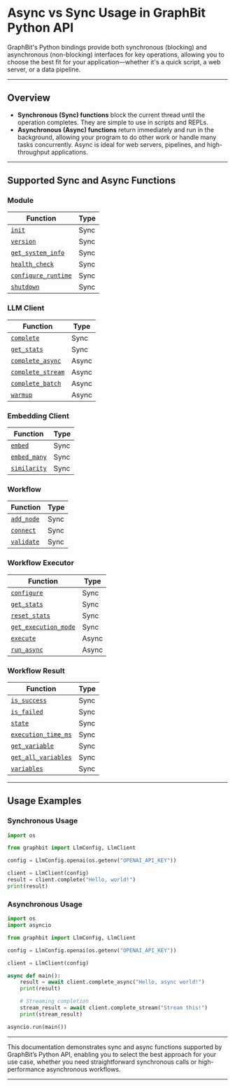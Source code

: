 # Async vs Sync Usage in GraphBit Python API

GraphBit's Python bindings provide both synchronous (blocking) and asynchronous (non-blocking) interfaces for key operations, allowing you to choose the best fit for your application—whether it's a quick script, a web server, or a data pipeline.

---

## Overview

- **Synchronous (Sync) functions** block the current thread until the operation completes. They are simple to use in scripts and REPLs.
- **Asynchronous (Async) functions** return immediately and run in the background, allowing your program to do other work or handle many tasks concurrently. Async is ideal for web servers, pipelines, and high-throughput applications.

---

## Supported Sync and Async Functions

### Module 

| Function      | Type |
|---------------|------|
| [`init`](../api-reference/python-api.md#initlog_levelnone-enable_tracingnone-debugnone)              | Sync         |
| [`version`](../api-reference/python-api.md#version)              | Sync         |
| [`get_system_info`](../api-reference/python-api.md#get_system_info)              | Sync         |
| [`health_check`](../api-reference/python-api.md#health_check)              | Sync         |
| [`configure_runtime`](../api-reference/python-api.md#configure_runtimeworker_threadsnone-max_blocking_threadsnone-thread_stack_size_mbnone)              | Sync         |
| [`shutdown`](../api-reference/python-api.md#shutdown)              | Sync         |

### LLM Client 

| Function                | Type         |
|-------------------------|--------------|
| [`complete`](llm-providers.md#creating-and-using-clients)              | Sync         |
| [`get_stats`](llm-providers.md#client-statistics)              | Sync         |
| [`complete_async`](llm-providers.md#asynchronous-operations)        | Async        |
| [`complete_stream`](llm-providers.md#streaming-responses)       | Async        |
| [`complete_batch`](llm-providers.md#batch-processing)   | Async        |
| [`warmup`](llm-providers.md#client-warmup)   | Async        |

### Embedding Client 

| Function      | Type |
|---------------|------|
| [`embed`](../api-reference/configuration.md#embeddings-client)              | Sync         |
| [`embed_many`](../api-reference/configuration.md#embeddings-client)              | Sync         |
| [`similarity`](../api-reference/configuration.md#embeddings-client)              | Sync         |

### Workflow 

| Function      | Type |
|---------------|------|
| [`add_node`](../api-reference/python-api.md#add_nodenode)              | Sync         |
| [`connect`](../api-reference/python-api.md#connectfrom_id-to_id)              | Sync         |
| [`validate`](../api-reference/python-api.md#validate)              | Sync         |

### Workflow Executor 

| Function      | Type |
|---------------|------|
| [`configure`](concepts.md#executor-configuration)              | Sync         |
| [`get_stats`](../api-reference/python-api.md#get_stats)              | Sync         |
| [`reset_stats`](../api-reference/python-api.md#reset_stats)              | Sync         |
| [`get_execution_mode`](../api-reference/python-api.md#get_execution_mode)              | Sync         |
| [`execute`](workflow-builder.md#setting-up-execution)              | Async         |
| [`run_async`](workflow-builder.md#asynchronous-execution)              | Async         |

### Workflow Result 

| Function      | Type |
|---------------|------|
| [`is_success`](../api-reference/python-api.md#is_success)              | Sync         |
| [`is_failed`](../api-reference/python-api.md#is_failed)              | Sync         |
| [`state`](../api-reference/python-api.md#state)              | Sync         |
| [`execution_time_ms`](../api-reference/python-api.md#execution_time_ms)              | Sync         |
| [`get_variable`](../api-reference/python-api.md#get_variablekey)              | Sync         |
| [`get_all_variables`](../api-reference/python-api.md#get_all_variables)              | Sync         |
| [`variables`](../api-reference/python-api.md#variables)              | Sync         |

---

## Usage Examples

### Synchronous Usage

```python
import os

from graphbit import LlmConfig, LlmClient

config = LlmConfig.openai(os.getenv("OPENAI_API_KEY"))

client = LlmClient(config)
result = client.complete("Hello, world!")
print(result)
```

### Asynchronous Usage

```python
import os
import asyncio

from graphbit import LlmConfig, LlmClient

config = LlmConfig.openai(os.getenv("OPENAI_API_KEY"))

client = LlmClient(config)

async def main():
    result = await client.complete_async("Hello, async world!")
    print(result)

    # Streaming completion
    stream_result = await client.complete_stream("Stream this!")
    print(stream_result)

asyncio.run(main())
```
---

This documentation demonstrates sync and async functions supported by GraphBit’s Python API, enabling you to select the best approach for your use case, whether you need straightforward synchronous calls or high-performance asynchronous workflows.

---
